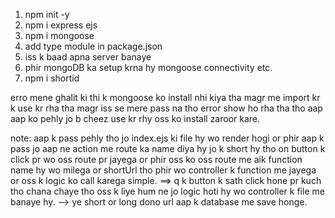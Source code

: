 1. npm init -y
2. npm i express ejs
3. npm i mongoose
4. add type module in package.json
5. iss k baad apna server banaye 
6. phir mongoDB ka setup krna hy mongoose connectivity etc.
7. npm i shortid

erro
mene ghalit ki thi k mongoose ko install nhi kiya tha magr me import kr k use kr rha tha magr iss se mere pass na tho error 
show ho rha tha tho aap aap ko pehly jo b cheez use kr rhy oss ko install zaroor kare.

note:
aap k pass pehly tho jo index.ejs ki file hy wo render hogi or phir aap k pass jo aap ne action me route ka name diya hy jo k short hy tho on button k click pr wo oss route pr jayega
or phir oss ko oss route me aik function name hy wo milega or shortUrl tho phir wo controller k function me jayega or oss k logic ko call karega simple.
==> q k button k sath click hone pr kuch tho chana chaye tho oss k liye hum ne jo logic hoti hy wo controller k file me banaye hy.
--> ye short or long dono url aap k database me save honge.